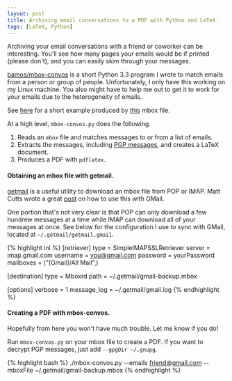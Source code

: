 ```yaml
---
layout: post
title: Archiving email conversations to a PDF with Python and LaTeX.
tags: [LaTeX, Python]
---
```


Archiving your email conversations with a friend or coworker
can be interesting. You'll see how many pages your emails
would be if printed (please don't), and you can easily skim
through your messages.

[bamos/mbox-convos](https://github.com/bamos/mbox-convos/)
is a short Python 3.3 program I wrote to match emails
from a person or group of people.
Unfortunately, I only have this working on my Linux machine.
You also might have to help me out to get it to work
for your emails due to the heterogeneity of emails.

See [here](http://127.0.0.1:4000/data/2013-08-05/convos-example.pdf)
for a short example produced by
[this](https://github.com/bamos/mbox-convos/blob/master/example.mbox)
mbox file.

At a high level, `mbox-convos.py` does the following.

1. Reads an `mbox` file and matches messages to or from a
   list of emails.
2. Extracts the messages, including
   [PGP messages](http://bamos.github.io/2013/08/04/python-message-pgp/),
   and creates a LaTeX document.
3. Produces a PDF with `pdflatex`.

#### Obtaining an mbox file with getmail.
[getmail](http://pyropus.ca/software/getmail/)
is a useful utility to download an mbox file from POP or IMAP.
Matt Cutts wrote a great
[post](http://www.mattcutts.com/blog/backup-gmail-in-linux-with-getmail/http:/www.mattcutts.com/blog/backup-gmail-in-linux-with-getmail/)
on how to use this with GMail.

One portion that's not very clear is that POP can only download
a few hundrew messages at a time while IMAP can download
all of your messages at once.
See below for the configuration I use to sync with GMail,
located at `~/.getmail/getmail.gmail`.

{% highlight ini %}
[retriever]
type = SimpleIMAPSSLRetriever
server = imap.gmail.com
username = you@gmail.com
password = yourPassword
mailboxes = ("[Gmail]/All Mail",)

[destination]
type = Mboxrd
path = ~/.getmail/gmail-backup.mbox

[options]
verbose = 1
message_log = ~/.getmail/gmail.log
{% endhighlight %}

#### Creating a PDF with mbox-convos.
Hopefully from here you won't have much trouble.
Let me know if you do!

Run `mbox-convos.py` on your mbox file to create a PDF.
If you want to decrypt PGP messages,
just add `--gpgDir ~/.gnupg`.

{% highlight bash %}
./mbox-convos.py --emails friend@gmail.com --mboxFile ~/.getmail/gmail-backup.mbox
{% endhighlight %}
